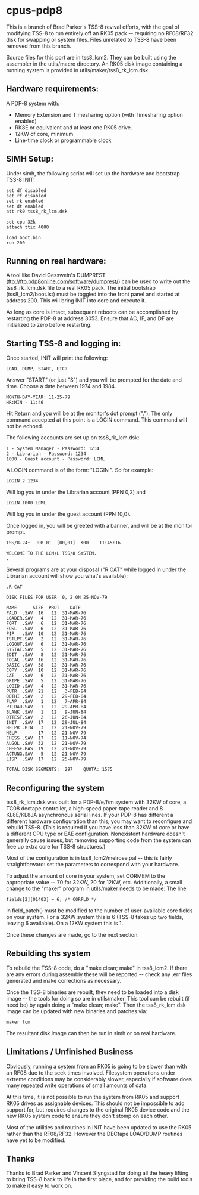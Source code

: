 # cpus-pdp8
This is a branch of Brad Parker's TSS-8 revival efforts, with the goal of modifying TSS-8 to run entirely off an RK05 pack -- requiring no RF08/RF32 disk for swapping or system files.  Files unrelated to TSS-8 have been removed from this branch.

Source files for this port are in tss8_lcm2.  They can be built using the assembler in the utils/macro directory.
An RK05 disk image containing a running system is provided in utils/maker/tss8_rk_lcm.dsk.

Hardware requirements:
----------------------
A PDP-8 system with:
  - Memory Extension and Timesharing option (with Timesharing option enabled)
  - RK8E or equivalent and at least one RK05 drive.
  - 12KW of core, minimum
  - Line-time clock or programmable clock
 
SIMH Setup:
-----------
Under simh, the following script will set up the hardware and bootstrap TSS-8 INIT:

    set df disabled
    set rf disabled
    set rk enabled
    set dt enabled
    att rk0 tss8_rk_lcm.dsk

    set cpu 32k
    attach ttix 4000

    load boot.bin
    run 200

Running on real hardware:
-------------------------
A tool like David Gesswein's DUMPREST (ftp://ftp.pdp8online.com/software/dumprest/) can be used to write out the tss8_rk_lcm.dsk file to a real RK05 pack.  The initial bootstrap (tss8_lcm2/boot.lst) must be toggled into the front panel and started at address 200.  This will bring INIT into core and execute it.

As long as core is intact, subsequent reboots can be accomplished by restarting the PDP-8 at address 3053.  Ensure that AC, IF, and DF are initialized to zero before restarting.  


Starting TSS-8 and logging in:
------------------------------
Once started, INIT will print the following:

    LOAD, DUMP, START, ETC?

Answer "START" (or just "S") and you will be prompted for the date and time.  Choose a date between 1974 and 1984.

    MONTH-DAY-YEAR: 11-25-79
    HR:MIN - 11:46

Hit Return and you will be at the monitor's dot prompt (".").  The only command accepted at this point is a LOGIN command.  This command will not be echoed.


The following accounts are set up on tss8_rk_lcm.dsk:

    1 - System Manager - Password: 1234
    2 - Librarian - Password: 1234
    1000 - Guest account - Password: LCML
    
A LOGIN command is of the form: "LOGIN <PPN> <PASSWORD>".  So for example:
  
    LOGIN 2 1234
    
Will log you in under the Librarian account (PPN 0,2) and

    LOGIN 1000 LCML
    
Will log you in under the guest account (PPN 10,0).

Once logged in, you will be greeted with a banner, and will be at the monitor prompt. 

    TSS/8.24+  JOB 01  [00,01]  K00    11:45:16

    WELCOME TO THE LCM+L TSS/8 SYSTEM.
    .

Several programs are at your disposal ("R CAT" while logged in under the Librarian account will show you what's available):

    .R CAT

    DISK FILES FOR USER  0, 2 ON 25-NOV-79

    NAME      SIZE  PROT    DATE
    PALD  .SAV  16   12  31-MAR-76
    LOADER.SAV   4   12  31-MAR-76
    FORT  .SAV   6   12  31-MAR-76
    FOSL  .SAV   6   12  31-MAR-76
    PIP   .SAV  10   12  31-MAR-76
    TSTLPT.SAV   2   12  31-MAR-76
    LOGOUT.SAV   6   12  31-MAR-76
    SYSTAT.SAV   5   12  31-MAR-76
    EDIT  .SAV   8   12  31-MAR-76
    FOCAL .SAV  16   12  31-MAR-76
    BASIC .SAV  38   12  31-MAR-76
    COPY  .SAV  10   12  31-MAR-76
    CAT   .SAV   6   12  31-MAR-76
    GRIPE .SAV   5   12  31-MAR-76
    LOGID .SAV   4   12  31-MAR-76
    PUTR  .SAV  21   12   3-FEB-84
    ODTHI .SAV   2   12  29-FEB-84
    FLAP  .SAV   1   12   7-APR-84
    PTLOAD.SAV   1   12  29-APR-84
    BLANK .SAV   1   12   9-JUN-84
    DTTEST.SAV   2   12  26-JUN-84
    INIT  .SAV  17   12  29-JUL-84
    HELPR .BIN   3   12  21-NOV-79
    HELP        17   12  21-NOV-79
    CHESS .SAV  17   12  11-NOV-74
    ALGOL .SAV  32   12  21-NOV-79
    CHEESE.BAS  19   12  21-NOV-79
    ACTUNG.SAV   5   12  21-NOV-79
    LISP  .SAV  17   12  25-NOV-79

    TOTAL DISK SEGMENTS:  297    QUOTA: 1575


Reconfiguring the system
------------------------
tss8_rk_lcm.dsk was built for a PDP-8/e/f/m system with 32KW of core, a TC08 dectape controller, a high-speed paper-tape reader and 8 KL8E/KL8JA asynchronous serial lines.  If your PDP-8 has different a different hardware configuration than this, you may want to reconfigure and rebuild TSS-8.  (This is required if you have less than 32KW of core or have a different CPU type or EAE configuration.  Nonexistent hardware doesn't generally cause issues, but removing supporting code from the system can free up extra core for TSS-8 structures.)

Most of the configuration is in tss8_lcm2/melrose.pal -- this is fairly straightforward:  set the parameters to correspond with your hardware.

To adjust the amount of core in your system, set CORMEM to the appropriate value -- 70 for 32KW, 20 for 12KW, etc.  Additionally, a small change to the "maker" program in utils/maker needs to be made:  The line

    fields[2][01403] = 6; /* CORFLD */
  
in field_patch() must be modified to the number of user-available core fields on your system.  For a 32KW system this is 6 (TSS-8 takes up two fields, leaving 6 available).  On a 12KW system this is 1.

Once these changes are made, go to the next section.

Rebuilding ths system
---------------------
To rebuild the TSS-8 code, do a "make clean; make" in tss8_lcm2.  If there are any errors during assembly these will be reported -- check any .err files generated and make corrections as necessary.

Once the TSS-8 binaries are rebuilt, they need to be loaded into a disk image -- the tools for doing so are in utils/maker.  This tool can be rebuilt (if need be) by again doing a "make clean; make".  Then the tss8_rk_lcm.dsk image can be updated with new binaries and patches via:

    maker lcm
  
The resultant disk image can then be run in simh or on real hardware.

Limitations / Unfinished Business
---------------------------------
Obviously, running a system from an RK05 is going to be slower than with an RF08 due to the seek times involved.  Filesystem operations under extreme conditions may be considerably slower, especially if software does many repeated write operations of small amounts of data.

At this time, it is not possible to run the system from RK05 and support RK05 drives as assignable devices.  This should not be impossible to add support for, but requires changes to the original RK05 device code and the new RK05 system code to ensure they don't stomp on each other.

Most of the utilities and routines in INIT have been updated to use the RK05 rather than the RF08/RF32.  However the DECtape LOAD/DUMP routines have yet to be modified.  


Thanks
------
Thanks to Brad Parker and Vincent Slyngstad for doing all the heavy lifting to bring TSS-8 back to life in the first place, and for providing the build tools to make it easy to work on.






